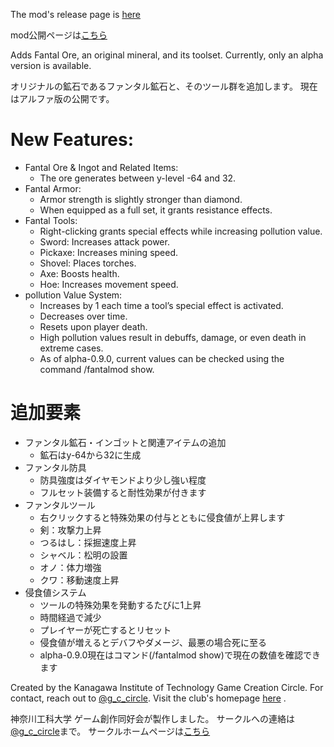 The mod's release page is [here](https://www.curseforge.com/minecraft/mc-mods/fantalmod)

mod公開ページは[こちら](https://www.curseforge.com/minecraft/mc-mods/fantalmod)

Adds Fantal Ore, an original mineral, and its toolset. Currently, only an alpha version is available.<br>

オリジナルの鉱石であるファンタル鉱石と、そのツール群を追加します。 現在はアルファ版の公開です。<br>

# New Features:

* Fantal Ore & Ingot and Related Items:
    * The ore generates between y-level -64 and 32.
* Fantal Armor:
    * Armor strength is slightly stronger than diamond.
    * When equipped as a full set, it grants resistance effects.
* Fantal Tools:
    * Right-clicking grants special effects while increasing pollution value.
    * Sword: Increases attack power.
    * Pickaxe: Increases mining speed.
    * Shovel: Places torches.
    * Axe: Boosts health.
    * Hoe: Increases movement speed.
* pollution Value System:
    * Increases by 1 each time a tool’s special effect is activated.
    * Decreases over time.
    * Resets upon player death.
    * High pollution values result in debuffs, damage, or even death in extreme cases.
    * As of alpha-0.9.0, current values can be checked using the command /fantalmod show.

# 追加要素

* ファンタル鉱石・インゴットと関連アイテムの追加
    * 鉱石はy-64から32に生成
* ファンタル防具
    * 防具強度はダイヤモンドより少し強い程度
    * フルセット装備すると耐性効果が付きます
* ファンタルツール
    * 右クリックすると特殊効果の付与とともに侵食値が上昇します
    * 剣：攻撃力上昇
    * つるはし：採掘速度上昇
    * シャベル：松明の設置
    * オノ：体力増強
    * クワ：移動速度上昇
* 侵食値システム
    * ツールの特殊効果を発動するたびに1上昇
    * 時間経過で減少
    * プレイヤーが死亡するとリセット
    * 侵食値が増えるとデバフやダメージ、最悪の場合死に至る
    * alpha-0.9.0現在はコマンド(/fantalmod show)で現在の数値を確認できます

Created by the Kanagawa Institute of Technology Game Creation Circle. For contact, reach out to [@g_c_circle](https://twitter.com/g_c_circle). Visit the
club's homepage [here](https://kgcc.hannnari.com/) .

神奈川工科大学 ゲーム創作同好会が製作しました。
サークルへの連絡は[@g_c_circle](https://twitter.com/g_c_circle)まで。 サークルホームページは[こちら](https://kgcc.hannnari.com/)
